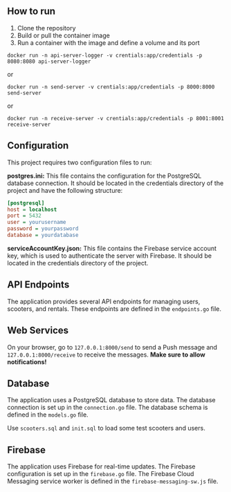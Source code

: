 ## How to run

1. Clone the repository
1. Build or pull the container image
1. Run a container with the image and define a volume and its port

```shell
docker run -n api-server-logger -v crentials:app/credentials -p 8080:8080 api-server-logger
```

or

```shell
docker run -n send-server -v crentials:app/credentials -p 8000:8000 send-server
```

or

```shell
docker run -n receive-server -v crentials:app/credentials -p 8001:8001 receive-server
```

## Configuration
This project requires two configuration files to run:

**postgres.ini:** This file contains the configuration for the PostgreSQL database connection. It should be located in the credentials directory of the project and have the following structure:

```ini
[postgresql]
host = localhost
port = 5432
user = yourusername
password = yourpassword
database = yourdatabase
```

**serviceAccountKey.json:** This file contains the Firebase service account key, which is used to authenticate the server with Firebase. It should be located in the credentials directory of the project.


## API Endpoints
The application provides several API endpoints for managing users, scooters, and rentals. These endpoints are defined in the ``endpoints.go`` file.

## Web Services
On your browser, go to ``127.0.0.1:8000/send`` to send a Push message and ``127.0.0.1:8000/receive`` to receive the messages. **Make sure to allow notifications!**

## Database
The application uses a PostgreSQL database to store data. The database connection is set up in the ``connection.go`` file. The database schema is defined in the ``models.go`` file.

Use ``scooters.sql`` and ``init.sql`` to load some test scooters and users.

## Firebase
The application uses Firebase for real-time updates. The Firebase configuration is set up in the ``firebase.go`` file. The Firebase Cloud Messaging service worker is defined in the ``firebase-messaging-sw.js`` file.